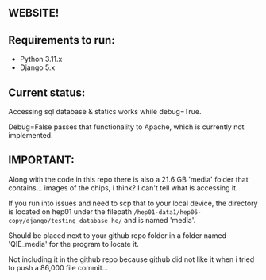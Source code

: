 WEBSITE!
-
Requirements to run:
-
- Python 3.11.x
- Django 5.x

Current status:
-
Accessing sql database & statics works while debug=True.

Debug=False passes that functionality to Apache, which is currently not implemented.

IMPORTANT:
-
Along with the code in this repo there is also a 21.6 GB 'media' folder that contains... images of the chips, i think? I can't tell what is accessing it.

If you run into issues and need to scp that to your local device, the directory is located on hep01 under the filepath ```/hep01-data1/hep06-copy/django/testing_database_he/``` and is named 'media'.

Should be placed next to your github repo folder in a folder named 'QIE_media' for the program to locate it. 

Not including it in the github repo because github did not like it when i tried to push a 86,000 file commit... 
